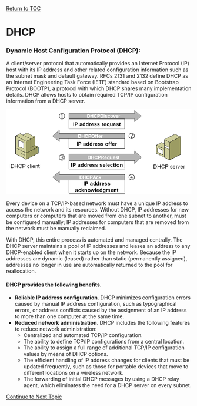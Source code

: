 <a href="https://github.com/CyberTrainingUSAF/08-Network-Programming/blob/master/00-Table-of-Contents.md" > Return to TOC </a>

# DHCP

###  Dynamic Host Configuration Protocol \(DHCP\):

A client/server protocol that automatically provides an Internet Protocol \(IP\) host with its IP address and other related configuration information such as the subnet mask and default gateway. RFCs 2131 and 2132 define DHCP as an Internet Engineering Task Force \(IETF\) standard based on Bootstrap Protocol \(BOOTP\), a protocol with which DHCP shares many implementation details. DHCP allows hosts to obtain required TCP/IP configuration information from a DHCP server.

![](../.gitbook/assets/image%20%2810%29.png)



Every device on a TCP/IP-based network must have a unique IP address to access the network and its resources. Without DHCP, IP addresses for new computers or computers that are moved from one subnet to another, must be configured manually; IP addresses for computers that are removed from the network must be manually reclaimed.

With DHCP, this entire process is automated and managed centrally. The DHCP server maintains a pool of IP addresses and leases an address to any DHCP-enabled client when it starts up on the network. Because the IP addresses are dynamic \(leased\) rather than static \(permanently assigned\), addresses no longer in use are automatically returned to the pool for reallocation.

#### DHCP provides the following benefits.

* **Reliable IP address configuration**. DHCP minimizes configuration errors caused by manual IP address configuration, such as typographical errors, or address conflicts caused by the assignment of an IP address to more than one computer at the same time.
* **Reduced network administration**. DHCP includes the following features to reduce network administration:
  * Centralized and automated TCP/IP configuration.
  * The ability to define TCP/IP configurations from a central location.
  * The ability to assign a full range of additional TCP/IP configuration values by means of DHCP options.
  * The efficient handling of IP address changes for clients that must be updated frequently, such as those for portable devices that move to different locations on a wireless network.
  * The forwarding of initial DHCP messages by using a DHCP relay agent, which eliminates the need for a DHCP server on every subnet.

<a href="https://github.com/CyberTrainingUSAF/08-Network-Programming/blob/master/00-Table-of-Contents.md" > Continue to Next Topic </a>

